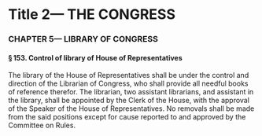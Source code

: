
# Title 2— THE CONGRESS
### CHAPTER 5— LIBRARY OF CONGRESS
#### § 153. Control of library of House of Representatives

The library of the House of Representatives shall be under the control and direction of the Librarian of Congress, who shall provide all needful books of reference therefor. The librarian, two assistant librarians, and assistant in the library, shall be appointed by the Clerk of the House, with the approval of the Speaker of the House of Representatives. No removals shall be made from the said positions except for cause reported to and approved by the Committee on Rules.
